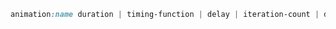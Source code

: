 ```css
animation:name duration | timing-function | delay | iteration-count | direction | fill-mode | play-state;
```

[door]:https://www.oxxostudio.tw/articles/201803/css-animation.html